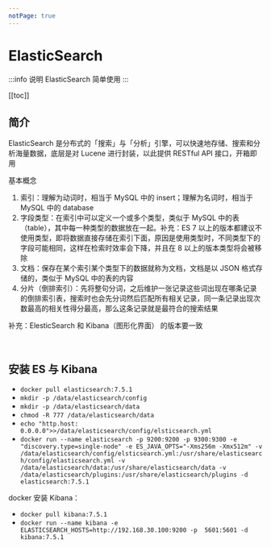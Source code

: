```yaml
---
notPage: true
---
```


# ElasticSearch

:::info 说明
ElasticSearch 简单使用
:::





[[toc]]



## 简介

ElasticSearch 是分布式的「搜索」与「分析」引擎，可以快速地存储、搜索和分析海量数据，底层是对 Lucene 进行封装，以此提供 RESTful API 接口，开箱即用

基本概念

1. 索引：理解为动词时，相当于 MySQL 中的 insert；理解为名词时，相当于 MySQL 中的 database
2. 字段类型：在索引中可以定义一个或多个类型，类似于 MySQL 中的表（table），其中每一种类型的数据放在一起。补充：ES 7 以上的版本都建议不使用类型，即将数据直接存储在索引下面，原因是使用类型时，不同类型下的字段可能相同，这样在检索时效率会下降，并且在 8 以上的版本类型将会被移除
3. 文档：保存在某个索引某个类型下的数据就称为文档，文档是以 JSON 格式存储的，类似于 MySQL 中的表的内容
4. 分片（倒排索引）：先将整句分词，之后维护一张记录这些词出现在哪条记录的倒排索引表，搜索时也会先分词然后匹配所有相关记录，同一条记录出现次数最高的相关性得分最高，那么这条记录就是最符合的搜索结果

补充：ElesticSearch 和 Kibana（图形化界面） 的版本要一致



<br/>

## 安装 ES 与 Kibana

- `docker pull elasticsearch:7.5.1`
- `mkdir -p /data/elasticsearch/config`
- `mkdir -p /data/elasticsearch/data`
- `chmod -R 777 /data/elasticsearch/data`
- `echo "http.host: 0.0.0.0">>/data/elasticsearch/config/elsticsearch.yml`
- `docker run --name elasticsearch -p 9200:9200 -p 9300:9300 -e "discovery.type=single-node" -e ES_JAVA_OPTS="-Xms256m -Xmx512m" -v /data/elasticsearch/config/elsticsearch.yml:/usr/share/elasticsearch/config/elasticsearch.yml -v /data/elasticsearch/data:/usr/share/elasticsearch/data -v /data/elasticsearch/plugins:/usr/share/elasticsearch/plugins -d elasticsearch:7.5.1`

docker 安装 Kibana：

- `docker pull kibana:7.5.1`
- `docker run --name kibana -e ELASTICSEARCH_HOSTS=http://192.168.30.100:9200 -p  5601:5601 -d kibana:7.5.1`